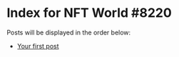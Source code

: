 # Index for NFT World #8220
Posts will be displayed in the order below:

- [Your first post](./001-first.md)

